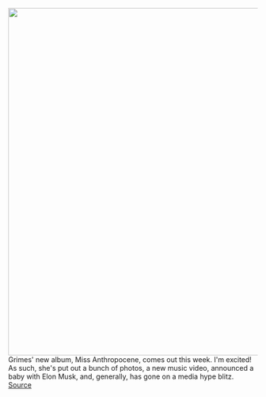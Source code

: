 <img src='https://cdn.vox-cdn.com/thumbor/z0_c_19A-tHRc_7IRAzFwyrQCBY=/0x0:605x600/1200x800/filters:focal(306x229:402x325)/cdn.vox-cdn.com/uploads/chorus_image/image/66344471/Screen_Shot_2020_02_20_at_12.26.43_PM.0.png' width='700px' /><br/>
Grimes' new album, Miss Anthropocene, comes out this week. I'm excited! As such, she's put out a bunch of photos, a new music video, announced a baby with Elon Musk, and, generally, has gone on a media hype blitz.
<a href='https://www.theverge.com/2020/2/20/21145624/grimes-warnymph-digital-avatar-miss-anthropocene'> Source <a/>
